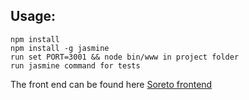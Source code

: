 ## Usage:

```
npm install
npm install -g jasmine
run set PORT=3001 && node bin/www in project folder
run jasmine command for tests
```
The front end can be found here [Soreto frontend](https://github.com/iulia1122/Soreto-frontend)
